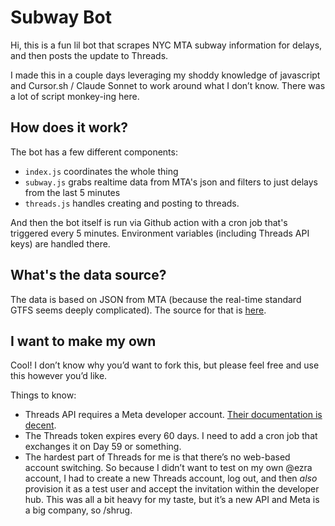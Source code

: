 # Subway Bot

Hi, this is a fun lil bot that scrapes NYC MTA subway information for delays, and then posts the update to Threads.

I made this in a couple days leveraging my shoddy knowledge of javascript and Cursor.sh / Claude Sonnet to work around what I don’t know. There was a lot of script monkey-ing here.

## How does it work?

The bot has a few different components:
- `index.js` coordinates the whole thing
- `subway.js` grabs realtime data from MTA's json and filters to just delays from the last 5 minutes
- `threads.js` handles creating and posting to threads.

And then the bot itself is run via Github action with a cron job that's triggered every 5 minutes. Environment variables (including Threads API keys) are handled there.

## What's the data source?

The data is based on JSON from MTA (because the real-time standard GTFS seems deeply complicated). The source for that is [here](https://api-endpoint.mta.info/Dataservice/mtagtfsfeeds/camsys%2Fsubway-alerts.json).

## I want to make my own

Cool! I don’t know why you’d want to fork this, but please feel free and use this however you’d like.

Things to know:
* Threads API requires a Meta developer account. [Their documentation is decent](https://developers.facebook.com/docs/threads/get-started).
* The Threads token expires every 60 days. I need to add a cron job that exchanges it on Day 59 or something.
* The hardest part of Threads for me is that there’s no web-based account switching. So because I didn’t want to test on my own @ezra account, I had to create a new Threads account, log out, and then _also_ provision it as a test user and accept the invitation within the developer hub. This was all a bit heavy for my taste, but it’s a new API and Meta is a big company, so /shrug.
